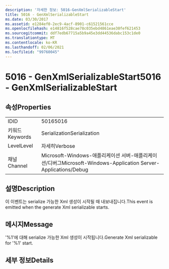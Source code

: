 ```yaml
---
description: '자세한 정보: 5016-GenXmlSerializableStart'
title: 5016 - GenXmlSerializableStart
ms.date: 03/30/2017
ms.assetid: e1284ef0-2ec9-4acf-8901-c61521561cce
ms.openlocfilehash: e14816f528cae78c035ebd4861eae30fef621453
ms.sourcegitcommit: ddf7edb67715a5b9a45e3dd44536dabc153c1de0
ms.translationtype: MT
ms.contentlocale: ko-KR
ms.lasthandoff: 02/06/2021
ms.locfileid: "99760045"
---
```

# <a name="5016---genxmlserializablestart"></a><span data-ttu-id="b8ea1-103">5016 - GenXmlSerializableStart</span><span class="sxs-lookup"><span data-stu-id="b8ea1-103">5016 - GenXmlSerializableStart</span></span>

## <a name="properties"></a><span data-ttu-id="b8ea1-104">속성</span><span class="sxs-lookup"><span data-stu-id="b8ea1-104">Properties</span></span>  
  
|||  
|-|-|  
|<span data-ttu-id="b8ea1-105">ID</span><span class="sxs-lookup"><span data-stu-id="b8ea1-105">ID</span></span>|<span data-ttu-id="b8ea1-106">5016</span><span class="sxs-lookup"><span data-stu-id="b8ea1-106">5016</span></span>|  
|<span data-ttu-id="b8ea1-107">키워드</span><span class="sxs-lookup"><span data-stu-id="b8ea1-107">Keywords</span></span>|<span data-ttu-id="b8ea1-108">Serialization</span><span class="sxs-lookup"><span data-stu-id="b8ea1-108">Serialization</span></span>|  
|<span data-ttu-id="b8ea1-109">Level</span><span class="sxs-lookup"><span data-stu-id="b8ea1-109">Level</span></span>|<span data-ttu-id="b8ea1-110">자세히</span><span class="sxs-lookup"><span data-stu-id="b8ea1-110">Verbose</span></span>|  
|<span data-ttu-id="b8ea1-111">채널</span><span class="sxs-lookup"><span data-stu-id="b8ea1-111">Channel</span></span>|<span data-ttu-id="b8ea1-112">Microsoft-Windows-애플리케이션 서버-애플리케이션/디버그</span><span class="sxs-lookup"><span data-stu-id="b8ea1-112">Microsoft-Windows-Application Server-Applications/Debug</span></span>|  
  
## <a name="description"></a><span data-ttu-id="b8ea1-113">설명</span><span class="sxs-lookup"><span data-stu-id="b8ea1-113">Description</span></span>  

 <span data-ttu-id="b8ea1-114">이 이벤트는 serialize 가능한 Xml 생성이 시작될 때 내보내집니다.</span><span class="sxs-lookup"><span data-stu-id="b8ea1-114">This event is emitted when the generate Xml serializable starts.</span></span>  
  
## <a name="message"></a><span data-ttu-id="b8ea1-115">메시지</span><span class="sxs-lookup"><span data-stu-id="b8ea1-115">Message</span></span>  

 <span data-ttu-id="b8ea1-116">'%1'에 대해 serialize 가능한 Xml 생성이 시작됩니다.</span><span class="sxs-lookup"><span data-stu-id="b8ea1-116">Generate Xml serializable for '%1' start.</span></span>  
  
## <a name="details"></a><span data-ttu-id="b8ea1-117">세부 정보</span><span class="sxs-lookup"><span data-stu-id="b8ea1-117">Details</span></span>

